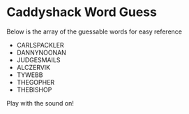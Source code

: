 # Caddyshack Word Guess

Below is the array of the guessable words for easy reference

* CARLSPACKLER
* DANNYNOONAN
* JUDGESMAILS
* ALCZERVIK
* TYWEBB
* THEGOPHER
* THEBISHOP

Play with the sound on!
